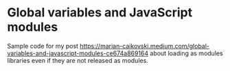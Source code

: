 # Global variables and JavaScript modules

Sample code for my post https://marian-caikovski.medium.com/global-variables-and-javascript-modules-ce674a869164 about loading as modules libraries even if they are not released as modules.
